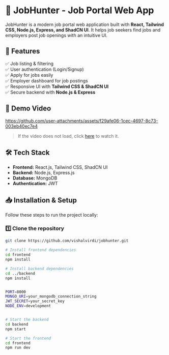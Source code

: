 # 🏢 JobHunter - Job Portal Web App

JobHunter is a modern job portal web application built with **React, Tailwind CSS, Node.js, Express, and ShadCN UI**. It helps job seekers find jobs and employers post job openings with an intuitive UI.

## 🚀 Features
✅ Job listing & filtering  
✅ User authentication (Login/Signup)  
✅ Apply for jobs easily  
✅ Employer dashboard for job postings  
✅ Responsive UI with **Tailwind CSS & ShadCN UI**  
✅ Secure backend with **Node.js & Express**  

## 🎥 Demo Video  
https://github.com/user-attachments/assets/f29afe06-1cec-4697-8c73-003eb40ec7e4  

> If the video does not load, click [here](https://github.com/user-attachments/assets/f29afe06-1cec-4697-8c73-003eb40ec7e4) to watch it.  

## 🛠️ Tech Stack
- **Frontend:** React.js, Tailwind CSS, ShadCN UI  
- **Backend:** Node.js, Express.js  
- **Database:** MongoDB  
- **Authentication:** JWT  

## 📥 Installation & Setup
Follow these steps to run the project locally:

### 1️⃣ Clone the repository
```sh
git clone https://github.com/vishalvirdi/jobhunter.git

# Install frontend dependencies
cd frontend
npm install

# Install backend dependencies
cd ../backend
npm install


PORT=8000
MONGO_URI=your_mongodb_connection_string
JWT_SECRET=your_secret_key
NODE_ENV=development


# Start the backend
cd backend
npm start

# Start the frontend
cd frontend
npm run dev


